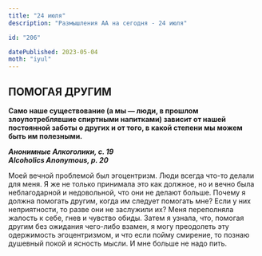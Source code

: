 ```yaml
---
title: "24 июля"
description: "Размышления АА на сегодня - 24 июля"

id: "206"

datePublished: 2023-05-04
moth: "iyul"
---
```


## ПОМОГАЯ ДРУГИМ

**Само наше существование (а мы — люди, в прошлом злоупотреблявшие спиртными
напитками) зависит от нашей постоянной заботы о других и от того, в какой
степени мы можем быть им полезными.**

**_Анонимные Алкоголики, с. 19  
Alcoholics Anonymous, p. 20_**

Моей вечной проблемой был эгоцентризм. Люди всегда что-то делали для меня. Я
же не только принимала это как должное, но и вечно была неблагодарной и
недовольной, что они не делают больше. Почему я должна помогать другим, когда
им следует помогать мне? Если у них неприятности, то разве они не заслужили
их? Меня переполняла жалость к себе, гнев и чувство обиды. Затем я узнала,
что, помогая другим без ожидания чего-либо взамен, я могу преодолеть эту
одержимость эгоцентризмом, и что если пойму смирение, то познаю душевный покой
и ясность мысли. И мне больше не надо пить.
